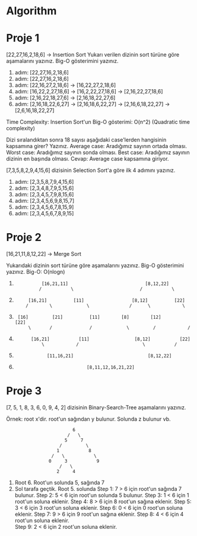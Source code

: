 # Algorithm
# Proje 1

[22,27,16,2,18,6] -> Insertion Sort
Yukarı verilen dizinin sort türüne göre aşamalarını yazınız. Big-O gösterimini yazınız.

1. adım: [22,27,16,2,18,6]
2. adım: [22,27,16,2,18,6]
3. adım: [22,16,27,2,18,6] -> [16,22,27,2,18,6]
4. adım: [16,22,2,27,18,6] -> [16,2,22,27,18,6] -> [2,16,22,27,18,6]
5. adım: [2,16,22,18,27,6] -> [2,16,18,22,27,6]
6. adım: [2,16,18,22,6,27] -> [2,16,18,6,22,27] -> [2,16,6,18,22,27] -> [2,6,16,18,22,27]

Time Complexity: 
Insertion Sort'un Big-O gösterimi: O(n^2) (Quadratic time complexity)

Dizi sıralandıktan sonra 18 sayısı aşağıdaki case'lerden hangisinin kapsamına girer? Yazınız.
Average case: Aradığımız sayının ortada olması.
Worst case: Aradığımız sayının sonda olması.
Best case: Aradığımız sayının dizinin en başında olması.
Cevap: Average case kapsamına giriyor.

[7,3,5,8,2,9,4,15,6] dizisinin Selection Sort'a göre ilk 4 adımını yazınız.
1. adım: [2,3,5,8,7,9,4,15,6]
2. adım: [2,3,4,8,7,9,5,15,6]
3. adım: [2,3,4,5,7,9,8,15,6]
4. adım: [2,3,4,5,6,9,8,15,7]
5. adım: [2,3,4,5,6,7,8,15,9]
6. adım: [2,3,4,5,6,7,8,9,15]

# Proje 2
[16,21,11,8,12,22] -> Merge Sort

Yukarıdaki dizinin sort türüne göre aşamalarını yazınız. Big-O gösterimini yazınız. 
Big-O: O(nlogn)

1.               [16,21,11]                             [8,12,22]
                /           \                         /           \
2.          [16,21]          [11]                  [8,12]          [22]
           /        \             \               /      \            \
3.      [16]         [21]          [11]        [8]        [12]         [22]   
            \       /              /             \         /            /
4.           [16,21]           [11]                 [8,12]           [22]
                 \            /                        \           /
5.                 [11,16,21]                            [8,12,22]
                                  
6.                                [8,11,12,16,21,22]





# Proje 3
[7, 5, 1, 8, 3, 6, 0, 9, 4, 2] dizisinin Binary-Search-Tree aşamalarını yazınız.

Örnek: root x'dir. root'un sağından y bulunur. Solunda z bulunur vb.


                             6
                           /   \ 
                          5     7
                        /         \
                       1           8
                     /   \           \
                    0     3           9
                        /   \      
                       2     4    

1. Root 6. Root'un solunda 5, sağında 7
2. Sol tarafa geçtik. Root 5. solunda 
Step 1:     7 > 6 için root'un sağında 7 bulunur.
Step 2:     5 < 6 için root'un solunda 5 bulunur.
Step 3:     1 < 6 için 1 root'un soluna eklenir.
Step 4:     8 > 6 için 8 root'un sağına eklenir.
Step 5:     3 < 6 için 3 root'un soluna eklenir.
Step 6:     0 < 6 için 0 root'un soluna eklenir.
Step 7:     9 > 6 için 9 root'un sağına eklenir.
Step 8:     4 < 6 için 4 root'un soluna eklenir.                        
Step 9:     2 < 6 için 2 root'un soluna eklenir.


